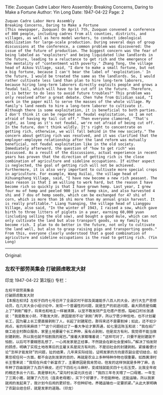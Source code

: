 Title: Zuoquan Cadre Labor Hero Assembly: Breaking Concerns, Daring to Make a Fortune
Author: Yin Long
Date: 1947-04-22
Page: 2

    Zuquan Cadre Labor Hero Assembly
    Breaking Concerns, Daring to Make a Fortune
    [This newspaper, Zuoquan] On April 7th, Zuoquan convened a conference of 800 people, including cadres from all counties, districts, and villages, as well as hero model workers, to conduct ideological mobilization for large-scale production. During several days of group discussions at the conference, a common problem was discovered: the issue of the future of production. The biggest concern was the fear of being labeled as "exploiters" and being liquidated like landlords in the future, leading to a reluctance to get rich and the emergence of the mentality of "contentment with poverty." Zhang Tong, the village head of Aikou Village, said, "I dare to make a small fortune, but not a big fortune, because I can't bear the label of 'exploitation.' In the future, I would be treated the same as the landlords. So, I would rather cultivate less land than plan to hire long-term laborers, because hiring long-term laborers directly exploits people and grows a feudal tail, which will have to be cut off in the future. Therefore, it is better to do less to avoid future troubles?" This problem was only resolved after a great debate. Chen Yuhe from Qilidian said, "I work in the paper mill to serve the masses of the whole village. My family's land needs to hire a long-term laborer to cultivate it. Although there is some exploitation, it is beneficial to both parties. I don't think it can be regarded as feudal exploitation, so I am not afraid of having my tail cut off." Then everyone clamored, "That's right, as long as it's not feudal, we're not afraid of being cut off. In the future, don't think wildly. It's right to concentrate on getting rich, otherwise, we will fall behind in the new society." The concern about getting rich was resolved, and it was clarified that the employer-employee relationship after the land reform was mutually beneficial, not feudal exploitation like in the old society. Immediately afterward, the question of "how to get rich" was discussed. As a result of the discussions, actual experience in recent years has proven that the direction of getting rich is the close combination of agriculture and sideline occupations. If either aspect is neglected, the goal of getting rich will not be achieved. Furthermore, it is also very important to cultivate more special crops in agriculture. For example, Wang Xuilai, the village head of Xihuangzhang Village, said, "I have now become a new rich peasant. The main reason is that I am willing to work hard, but the reason I have become rich so quickly is that I have grown hemp. Last year, I grew four mu of hemp and peeled 900 jin of hemp skin, and also harvested 4 shi and 7 dou of hemp seeds, which can be exchanged for 47 shi of corn, which is more than 16 shi more than my annual grain harvest. It is really profitable." Liang Yuanqing, the village head of Lianggou Village, also said, "In the winter of 1943, I raised a sow, which gave birth to three litters of piglets in a year, earning 60,000 yuan (including selling the old sow), and bought a good mule, which can not only cultivate the land but also transport goods, so my family has become rich. I plan to do better in the future, not only to cultivate the land well, but also to grasp raising pigs and transporting goods." From this, everyone clearly understood that a good combination of agriculture and sideline occupations is the road to getting rich. (Yin Long)



<hr /> 

Original: 


### 左权干部劳英集会  打破顾虑敢发大财
印龙
1947-04-22
第2版()
专栏：

    左权干部劳英集会
    打破顾虑敢发大财
    【本报左权讯】左权于四月七号召开了全县区村干部及英雄能手八百人的大会，进行大生产思想动员，在几天大会小组讨论中，发现一个普遍性的问题，就是生产的前途问题，最大顾虑是怕戴上了“剥削”帽子，将来也和地主一样被清算，以至不敢发财产生圪瘩户思想。隘峪口村长张通说：“我是敢发小财，不敢发大财，原因是担不动‘剥削’两字，所以宁愿少种些地，也不计划雇长工，因为雇上长工便直接剥削了人，长起了封建尾巴，那将来还不是要割掉；如此，还不如少闹点，省的将来麻烦？”“这个问题经过了一番大争论才算弄通，如七里店陈玉和说：“我在纸厂做工给全村群众服务，家里土地要雇个长工养种，虽有点剥削，但是双方有利，我觉得不能当做封建剥削，所以我也就不怕割我的尾巴。”接着大家都嚷着说：“这样可对了，只要不是封建就不怕割，以后可不要糊思乱想了，一心闹发家是正经事，不然就会在新社会里掉队。”解决了怕发财的顾虑，明确了实现土地改革后的主雇关系是双方有利的，不是旧社会的封建剥削。紧接着便讨论“怎样才能发财”的问题，扯的结果，几年来实际经验，证明发家的方向是农副业密切结合，如果忽视任何一方面，都不会达到发家的目的，再就是农业上多种特种作物也很重要。如西黄漳村长王雪来说：“我现在升成个新富农了，主要原因是我肯劳动，但发的这样快就是多种了麻，去年种了四亩就剥了九百斤麻皮，还打下四石七斗麻籽，变成钱就能买四十七石玉茭，比我全年收的粮还多出十六石，真是够利大。”梁沟村长梁元庆也说：“我四三年冬天喂了一口母猪，一年生了三窝小猪，就赚了六万元（连卖老母猪），买下个好骡子，不但能种地，还能运输，所以我家就闹的发起来了，我计划今后闹的更好些，不但种好地，养猪运输也一定要抓紧。”从此大家明确了农副业结合好，就是发家的道路。（印龙）
